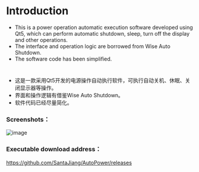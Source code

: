 # Introduction
* This is a power operation automatic execution software developed using Qt5, which can perform automatic shutdown, sleep, turn off the display and other operations.
* The interface and operation logic are borrowed from Wise Auto Shutdown.
* The software code has been simplified.
# 
* 这是一款采用Qt5开发的电源操作自动执行软件，可执行自动关机、休眠、关闭显示器等操作。
* 界面和操作逻辑有借鉴Wise Auto Shutdown。
* 软件代码已经尽量简化。

### Screenshots：
![image](https://github.com/SantaJiang/KeyEvetTest/blob/master/image-folder/github.png)
### Executable download address：
https://github.com/SantaJiang/AutoPower/releases
